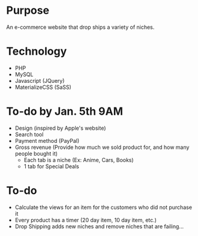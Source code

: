 # Purpose
An e-commerce website that drop ships a variety of niches.

# Technology
- PHP
- MySQL
- Javascript (JQuery)
- MaterializeCSS (SaSS)

# To-do by Jan. 5th 9AM
- Design (inspired by Apple's website)
- Search tool
- Payment method (PayPal)
- Gross revenue (Provide how much we sold product for, and how many people bought it)
  - Each tab is a niche (Ex: Anime, Cars, Books)
  - 1 tab for Special Deals

# To-do
- Calculate the views for an item for the customers who did not purchase it
- Every product has a timer (20 day item, 10 day item, etc.)
- Drop Shipping adds new niches and remove niches that are failing...